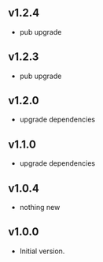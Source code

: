 ## v1.2.4
- pub upgrade
## v1.2.3
- pub upgrade
## v1.2.0
- upgrade dependencies
## v1.1.0
- upgrade dependencies
## v1.0.4
- nothing new
## v1.0.0
- Initial version.
